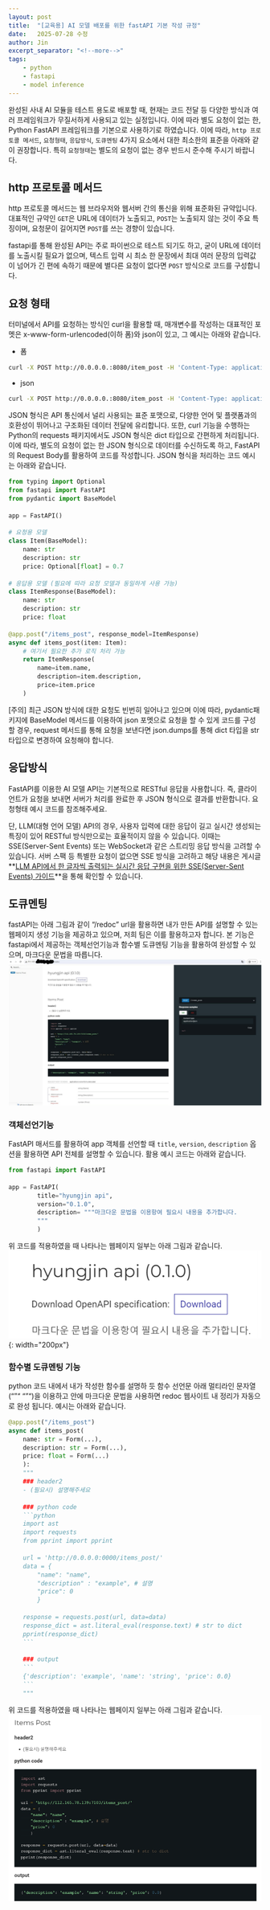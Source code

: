 ```yaml
---
layout: post
title:  "[교육용] AI 모델 배포를 위한 fastAPI 기본 작성 규정"
date:   2025-07-28 수정
author: Jin
excerpt_separator: "<!--more-->"
tags:
    - python
    - fastapi
    - model inference
---
```


완성된 사내 AI 모듈을 테스트 용도로 배포할 때, 현재는 코드 전달 등 다양한 방식과 여러 프레임워크가 무질서하게 사용되고 있는 실정입니다. 이에 따라 별도 요청이 없는 한, Python FastAPI 프레임워크를 기본으로 사용하기로 하였습니다. 이에 따라, `http 프로토콜 메서드`, `요청형태`, `응답방식`, `도큐멘팅` 4가지 요소에서 대한 최소한의 표준을 아래와 같이 권장합니다. 특히 `요청형태`는 별도의 요청이 없는 경우 반드시 준수해 주시기 바랍니다.

<!--more-->

## http 프로토콜 메서드
http 프로토콜 메서드는 웹 브라우저와 웹서버 간의 통신을 위해 표준화된 규약입니다. 대표적인 규약인 `GET`은 URL에 데이터가 노출되고, `POST`는 노출되지 않는 것이 주요 특징이며, 요청문이 길어지면 `POST`를 쓰는 경향이 있습니다. 

fastapi를 통해 완성된 API는 주로 파이썬으로 테스트 되기도 하고, 굳이 URL에 데이터를 노출시킬 필요가 없으며, 텍스트 입력 시 최소 한 문장에서 최대 여러 문장의 입력값이 넘어가 긴 편에 속하기 때문에 별다른 요청이 없다면 `POST` 방식으로 코드를 구성합니다.

## 요청 형태

터미널에서 API를 요청하는 방식인 curl을 활용할 때, 매개변수를 작성하는 대표적인 포멧은 x-www-form-urlencoded(이하 폼)와 json이 있고, 그 예시는 아래와 같습니다.

- 폼

```bash
curl -X POST http://0.0.0.0.:8080/item_post -H 'Content-Type: application/x-www-form-urlencoded' -d "name=string&description=example&price=0"
```

- json

```bash
curl -X POST http://0.0.0.0.:8080/item_post -H 'Content-Type: application/json' -d '{"name":"string", "description":"example", "price":0}'
```

JSON 형식은 API 통신에서 널리 사용되는 표준 포맷으로, 다양한 언어 및 플랫폼과의 호환성이 뛰어나고 구조화된 데이터 전달에 유리합니다. 또한, curl 기능을 수행하는 Python의 requests 패키지에서도 JSON 형식은 dict 타입으로 간편하게 처리됩니다. 이에 따라, 별도의 요청이 없는 한 JSON 형식으로 데이터를 수신하도록 하고, FastAPI의 Request Body를 활용하여 코드를 작성합니다. JSON 형식을 처리하는 코드 예시는 아래와 같습니다.


```python
from typing import Optional
from fastapi import FastAPI
from pydantic import BaseModel

app = FastAPI()

# 요청용 모델
class Item(BaseModel):
    name: str
    description: str
    price: Optional[float] = 0.7

# 응답용 모델 (필요에 따라 요청 모델과 동일하게 사용 가능)
class ItemResponse(BaseModel):
    name: str
    description: str
    price: float

@app.post("/items_post", response_model=ItemResponse)
async def items_post(item: Item):
    # 여기서 필요한 추가 로직 처리 가능
    return ItemResponse(
        name=item.name,
        description=item.description,
        price=item.price
    )
```

[주의] 최근 JSON 방식에 대한 요청도 빈번히 일어나고 있으며 이에 따라,  pydantic패키지에 BaseModel 메서드를 이용하여 json 포멧으로 요청을 할 수 있게 코드를 구성할 경우, request 메서드를 통해 요청을 보낸다면 json.dumps를 통해 dict 타입을 str타입으로 변경하여 요청해야 합니다.

## 응답방식
FastAPI를 이용한 AI 모델 API는 기본적으로 RESTful 응답을 사용합니다. 즉, 클라이언트가 요청을 보내면 서버가 처리를 완료한 후 JSON 형식으로 결과를 반환합니다. 요청형태 예시 코드를 참조해주세요.

단, LLM(대형 언어 모델) API의 경우, 사용자 입력에 대한 응답이 길고 실시간 생성되는 특징이 있어 RESTful 방식만으로는 효율적이지 않을 수 있습니다. 이때는 SSE(Server-Sent Events) 또는 WebSocket과 같은 스트리밍 응답 방식을 고려할 수 있습니다. 서버 스팩 등 특별한 요청이 없으면 SSE 방식을 고려하고 해당 내용은 게시글 **[LLM API에서 한 글자씩 출력되는 실시간 응답 구현을 위한 SSE(Server-Sent Events) 가이드](https://aitheimc.github.io/explain-sse/)**을 통해 확인할 수 있습니다. 



## 도큐멘팅
fastAPI는 아래 그림과 같이 “/redoc” url을 활용하면 내가 만든 API를  설명할 수 있는 웹페이지 생성 기능을 제공하고 있으며, 저희 팀은 이를 활용하고자 합니다. 본 기능은 fastapi에서 제공하는 객체선언기능과 함수별 도큐멘팅 기능을 활용하여 완성할 수 있으며, 마크다운 문법을 따릅니다.
![fastapi_redoc_sample](/images/jin/fastapi_redoc_sample.jpg)

### 객체선언기능
FastAPI 매서드를 활용하여 app 객체를 선언할 때 `title`, `version`, `description` 옵션을 활용하면 API 전체를 설명할 수 있습니다. 활용 예시 코드는 아래와 같습니다.

```python
from fastapi import FastAPI

app = FastAPI(
        title="hyungjin api",
        version="0.1.0",
        description= """마크다운 문법을 이용항여 필요시 내용을 추가합니다.
        """
        )
```

위 코드를 적용하였을 때 나타나는 웹페이지 일부는 아래 그림과 같습니다.
![fastapi_title](/images/jin/fastapi_title.png){: width="200px"}

### 함수별 도큐멘팅 기능
python 코드 내에서 내가 작성한 함수를 설명하 듯 함수 선언문 아래 멀티라인 문자열(“”“ “”“)을 이용하고 안에 마크다운 문법을 사용하면 redoc 웹사이트 내 정리가 자동으로 완성 됩니다. 예시는 아래와 같습니다.

```python
@app.post("/items_post")
async def items_post(
    name: str = Form(...), 
    description: str = Form(...), 
    price: float = Form(...)
    ):
    """
    ### header2
    - (필요시) 설명해주세요

    ### python code
    ```python
    import ast 
    import requests
    from pprint import pprint

    url = 'http://0.0.0.0:0000/items_post/'
    data = {
        "name": "name", 
        "description" : "example", # 설명
        "price": 0 
        }

    response = requests.post(url, data=data)
    response_dict = ast.literal_eval(response.text) # str to dict
    pprint(response_dict)
    ```

    ### output
    ```
    {'description': 'example', 'name': 'string', 'price': 0.0}
    ```
    """
```

위 코드를 적용하였을 때 나타나는 웹페이지 일부는 아래 그림과 같습니다.
![fastapi_def_explain](/images/jin/fastapi_def_explain.png)
